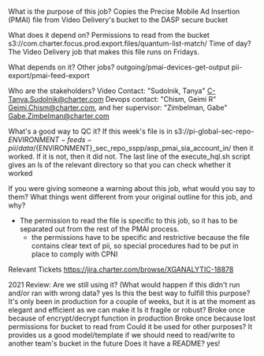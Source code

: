 What is the purpose of this job?
  Copies the Precise Mobile Ad Insertion (PMAI) file from Video Delivery's bucket
  to the DASP secure bucket

What does it depend on?
  Permissions to read from the bucket
    s3://com.charter.focus.prod.export.files/quantum-list-match/
  Time of day?
    The Video Delivery job that makes this file runs on Fridays.

What depends on it?
  Other jobs?
    outgoing/pmai-devices-get-output
    pii-export/pmai-feed-export

Who are the stakeholders?
  Video Contact:
    "Sudolnik, Tanya" C-Tanya.Sudolnik@charter.com
  Devops contact:
    "Chism, Geimi R" Geimi.Chism@charter.com,
    and her supervisor: "Zimbelman, Gabe" Gabe.Zimbelman@charter.com

What's a good way to QC it?
  If this week's file is in s3://pi-global-sec-repo-${ENVIRONMENT}-feeds-pii/data/${ENVIRONMENT}_sec_repo_sspp/asp_pmai_sia_account_in/
    then it worked.
    If it is not, then it did not.
  The last line of the execute_hql.sh script gives an ls of the relevant directory
    so that you can check whether it worked

If you were giving someone a warning about this job, what would you say to them?
What things went different from your original outline for this job, and why?
  - The permission to read the file is specific to this job, so it has to be separated
  out from the rest of the PMAI process. 
    - the permissions have to be specific and restrictive because the file
    contains clear text of pii, so special procedures had to be put in place to
    comply with CPNI

Relevant Tickets
  https://jira.charter.com/browse/XGANALYTIC-18878



2021 Review:
Are we still using it? (What would happen if this didn't run and/or ran with wrong data?
  yes
Is this the best way to fulfill this purpose?
  It's only been in production for a couple of weeks, but it is at the moment as elegant and efficient as we can make it
Is it fragile or robust?
  Broke once because of encrypt/decrypt function in production
  Broke once because lost permissions for bucket to read from
Could it be used for other purposes?
  It provides us a good model/template if we should need to read/write to another team's bucket in the future
Does it have a README?
  yes!
